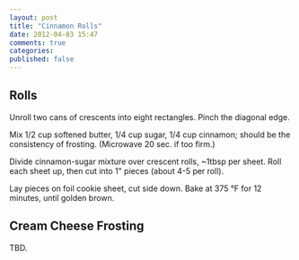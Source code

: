 ```yaml
---
layout: post
title: "Cinnamon Rolls"
date: 2012-04-03 15:47
comments: true
categories: 
published: false
---
```


Rolls
-----

Unroll two cans of crescents into eight rectangles. Pinch the diagonal edge.

Mix 1/2 cup softened butter, 1/4 cup sugar, 1/4 cup cinnamon; should be the consistency of frosting. (Microwave 20 sec. if too firm.)

Divide cinnamon-sugar mixture over crescent rolls, ~1tbsp per sheet. Roll each sheet up, then cut into 1" pieces (about 4-5 per roll).

Lay pieces on foil cookie sheet, cut side down. Bake at 375 &deg;F for 12 minutes, until golden brown.

Cream Cheese Frosting
---------------------

TBD.


